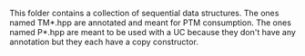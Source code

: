 This folder contains a collection of sequential data structures.
The ones named TM*.hpp are annotated and meant for PTM consumption.
The ones named P*.hpp are meant to be used with a UC because they don't have any annotation but they each have a copy constructor.